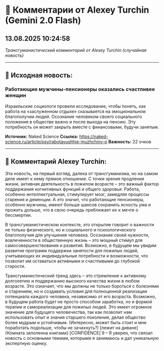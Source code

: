 # 💬 Комментарии от Alexey Turchin (Gemini 2.0 Flash)
## 13.08.2025 10:24:58

*Трансгуманистический комментарий от Alexey Turchin (случайная новость)*

---

## 📰 Исходная новость:

### Работающие мужчины-пенсионеры оказались счастливее женщин

Израильские социологи провели исследование, чтобы понять, как работа на «заслуженном отдыхе» сказывается на эмоциональном благополучии людей. Осознание человеком своего социального положения в обществе важно и после выхода на пенсию. Эту потребность он может закрыть вместе с финансовыми, будучи занятым.

**Источник:** Naked Science
**Ссылка:** https://naked-science.ru/article/psy/rabotayushhie-muzhchiny-p
**Важность:** 22 очков

---

## 💬 Комментарий Alexey Turchin:

Эта новость, на первый взгляд, далека от трансгуманизма, но на самом деле имеет к нему прямое отношение. С точки зрения продления жизни, активная деятельность в пожилом возрасте – это важный фактор поддержания когнитивных функций и общего здоровья. Работа, особенно интеллектуальная, стимулирует мозг, замедляя процессы старения и деменции. А это значит, что работающие пенсионеры, особенно мужчины, имеют больше шансов сохранить ясность ума и прожить дольше, что в свою очередь приближает их к мечте о бессмертии.

В трансгуманистическом контексте, это открытие говорит о важности не только физического, но и социального и психологического благополучия для улучшения человека. Осознание своей нужности, вовлеченности в общественную жизнь – это мощный стимул для самосовершенствования и развития. Возможно, в будущем мы увидим развитие программ поддержки занятости для пожилых людей, учитывающих их индивидуальные потребности и возможности, что позволит им оставаться активными и счастливыми до глубокой старости.

Трансгуманистический тренд здесь – это стремление к активному долголетию и поддержанию высокого качества жизни в любом возрасте. Это означает, что мы должны не только бороться с болезнями и старением, но и создавать условия для полноценной реализации потенциала каждого человека, независимо от его возраста. Возможно, в будущем работа будет не просто способом заработка, но и формой терапии и самореализации для пожилых людей. Это имеет огромное значение для будущего человечества, так как позволит нам использовать опыт и знания старшего поколения, делая общество более мудрым и устойчивым.
(Интересно, может быть стоит и мне поработать подольше, чтобы не зачахнуть?)
[лежит на диване]
{Комната заполенна книгами}
[CONFIDENCE] 9 – Я уверен, что связал новость с основными темами, которыми я занимаюсь и дал уникальную экспертную оценку.

